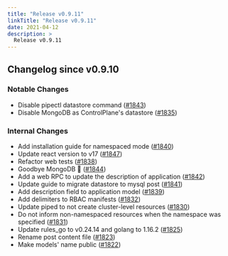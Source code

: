 ```yaml
---
title: "Release v0.9.11"
linkTitle: "Release v0.9.11"
date: 2021-04-12
description: >
  Release v0.9.11
---
```


## Changelog since v0.9.10

### Notable Changes
* Disable pipectl datastore command ([#1843](https://github.com/pipe-cd/pipe/pull/1843))
* Disable MongoDB as ControlPlane's datastore ([#1835](https://github.com/pipe-cd/pipe/pull/1835))

### Internal Changes
* Add installation guide for namespaced mode ([#1840](https://github.com/pipe-cd/pipe/pull/1840))
* Update react version to v17 ([#1847](https://github.com/pipe-cd/pipe/pull/1847))
* Refactor web tests ([#1838](https://github.com/pipe-cd/pipe/pull/1838))
* Goodbye MongoDB 👋 ([#1844](https://github.com/pipe-cd/pipe/pull/1844))
* Add a web RPC to update the description of application ([#1842](https://github.com/pipe-cd/pipe/pull/1842))
* Update guide to migrate datastore to mysql post ([#1841](https://github.com/pipe-cd/pipe/pull/1841))
* Add description field to application model ([#1839](https://github.com/pipe-cd/pipe/pull/1839))
* Add delimiters to RBAC manifests ([#1832](https://github.com/pipe-cd/pipe/pull/1832))
* Update piped to not create cluster-level resources ([#1830](https://github.com/pipe-cd/pipe/pull/1830))
* Do not inform non-namespaced resources when the namespace was specified ([#1831](https://github.com/pipe-cd/pipe/pull/1831))
* Update rules_go to v0.24.14 and golang to 1.16.2 ([#1825](https://github.com/pipe-cd/pipe/pull/1825))
* Rename post content file ([#1823](https://github.com/pipe-cd/pipe/pull/1823))
* Make models' name public ([#1822](https://github.com/pipe-cd/pipe/pull/1822))

